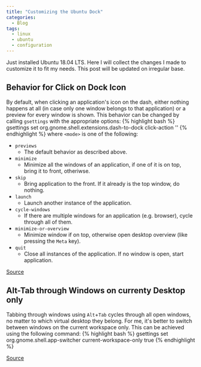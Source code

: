 ```yaml
---
title: "Customizing the Ubuntu Dock"
categories:
  - Blog
tags:
  - linux
  - ubuntu
  - configuration
---
```


Just installed Ubuntu 18.04 LTS. Here I will collect the changes I made to customize it to fit my needs. This post will be updated on irregular base.

<!--more-->

## Behavior for Click on Dock Icon

By default, when clicking an application's icon on the dash, either nothing happens at all (in case only one window belongs to that application) or a preview for every window is shown. This behavior can be changed by calling `gsettings` with the appropriate options:
{% highlight bash %}
gsettings set org.gnome.shell.extensions.dash-to-dock click-action '<mode>'
{% endhighlight %}
where `<mode>` is one of the following:
+ `previews`
  - The default behavior as described above.
+ `minimize`
  - Minimize all the windows of an application, if one of it is on top, bring it to front, otheriwse.
+ `skip`
  - Bring application to the front. If it already is the top window, do nothing.
+ `launch`
  - Launch another instance of the application.
+ `cycle-windows`
  - If there are multiple windows for an application (e.g. browser), cycle through all of them.
+ `minimize-or-overview`
  - Minimize window if on top, otherwise open desktop overview (like pressing the `Meta` key).
+ `quit`
  - Close all instances of the application. If no window is open, start application.

[Source](https://askubuntu.com/a/966522/331777)

## Alt-Tab through Windows on currenty Desktop only

Tabbing through windows using `Alt`+`Tab` cycles through all open windows, no matter to which virtual desktop they belong. For me, it's better to switch between windows on the current workspace only. This can be achieved using the following command:
{% highlight bash %}
gsettings set org.gnome.shell.app-switcher current-workspace-only true
{% endhighlight %}

[Source](https://coderwall.com/p/m5mhoq/gnome-3-how-to-alt-tab-windows-on-current-workspace-only)
